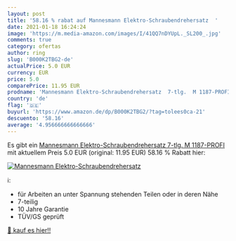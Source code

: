 ```yaml
---
layout: post
title: '58.16 % rabat auf Mannesmann Elektro-Schraubendrehersatz  '
date: 2021-01-18 16:24:24
image: 'https://m.media-amazon.com/images/I/41QQ7nDYUpL._SL200_.jpg'
comments: true
category: ofertas
author: ring
slug: 'B000K2TBG2-de'
actualPrice: 5.0 EUR
currency: EUR
price: 5.0
comparePrice: 11.95 EUR
prodname: 'Mannesmann Elektro-Schraubendrehersatz  7-tlg.  M 1187-PROFI'
country: 'de'
flag: '🇩🇪'
buyurl: 'https://www.amazon.de/dp/B000K2TBG2/?tag=tolees0ca-21'
descuento: '58.16'
average: '4.956666666666666'
---
```


Es gibt ein [Mannesmann Elektro-Schraubendrehersatz  7-tlg.  M 1187-PROFI](https://www.amazon.de/dp/B000K2TBG2/?tag=tolees0ca-21) mit aktuellem Preis 5.0 EUR (original: 11.95 EUR) 58.16 % Rabatt hier:

[![Mannesmann Elektro-Schraubendrehersatz  ](https://m.media-amazon.com/images/I/41QQ7nDYUpL._SL200_.jpg)](https://www.amazon.de/dp/B000K2TBG2/?tag=tolees0ca-21)

ℹ️:

- für Arbeiten an unter Spannung stehenden Teilen oder in deren Nähe
- 7-teilig
- 10 Jahre Garantie
- TÜV/GS geprüft

[🛒 kauf es hier!!](https://www.amazon.de/dp/B000K2TBG2/?tag=tolees0ca-21)
